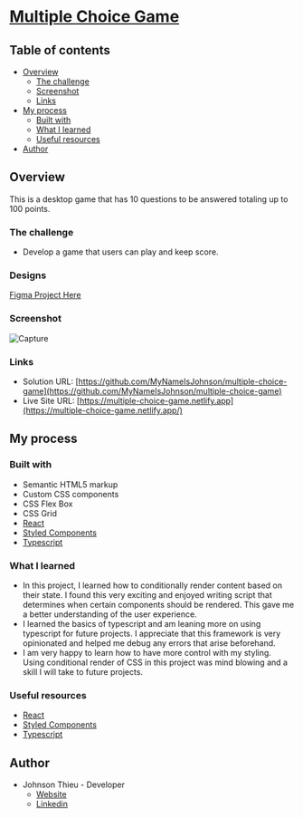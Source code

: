 # [Multiple Choice Game](https://multiple-choice-game.netlify.app/)

## Table of contents

- [Overview](#overview)
  - [The challenge](#the-challenge)
  - [Screenshot](#screenshot)
  - [Links](#links)
- [My process](#my-process)
  - [Built with](#built-with)
  - [What I learned](#what-i-learned)
  - [Useful resources](#useful-resources)
- [Author](#author)

## Overview

This is a desktop game that has 10 questions to be answered totaling up to 100 points.

### The challenge

- Develop a game that users can play and keep score.

### Designs

[Figma Project Here](https://www.figma.com/file/rsLvRwFrITR0HWb1zaeAv5/guessing-game?node-id=2%3A2)

### Screenshot
![Capture](https://user-images.githubusercontent.com/38548029/169112466-0f5c60f3-d29a-4870-a033-60560b0fb85d.PNG)

### Links

- Solution URL: [https://github.com/MyNameIsJohnson/multiple-choice-game](https://github.com/MyNameIsJohnson/multiple-choice-game)
- Live Site URL: [https://multiple-choice-game.netlify.app](https://multiple-choice-game.netlify.app/)

## My process

### Built with

- Semantic HTML5 markup
- Custom CSS components
- CSS Flex Box
- CSS Grid
- [React](https://reactjs.org/)
- [Styled Components](https://styled-components.com/)
- [Typescript](https://typescript.com/)

### What I learned
- In this project, I learned how to conditionally render content based on their state. I found this very exciting and enjoyed writing script that determines when certain components should be rendered. This gave me a better understanding of the user experience. 
- I learned the basics of typescript and am leaning more on using typescript for future projects. I appreciate that this framework is very opinionated and helped me debug any errors that arise beforehand. 
- I am very happy to learn how to have more control with my styling. Using conditional render of CSS in this project was mind blowing and a skill I will take to future projects. 

### Useful resources

- [React](https://reactjs.org/)
- [Styled Components](https://styled-components.com/)
- [Typescript](https://typescript.com/)

## Author

- Johnson Thieu - Developer
  - [Website](https://johnsonthieu-react-portfolio.netlify.app/)
  - [Linkedin](https://www.linkedin.com/in/johnson-thieu/)
